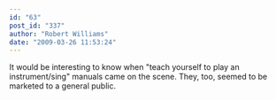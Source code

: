 ```yaml
---
id: "63"
post_id: "337"
author: "Robert Williams"
date: "2009-03-26 11:53:24"
---
```

It would be interesting to know when "teach yourself to play an instrument/sing" manuals came on the scene. They, too, seemed to be marketed to a general public.
